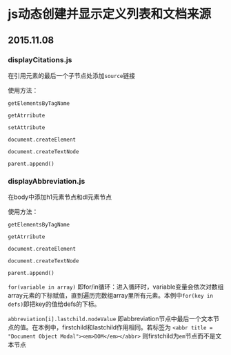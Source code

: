 # js动态创建并显示定义列表和文档来源
## 2015.11.08
### displayCitations.js

在引用元素的最后一个子节点处添加`source`链接

使用方法：

`getElementsByTagName`

`getAtrribute`

`setAttribute`

`document.createElement`

`document.createTextNode`

`parent.append()`


### displayAbbreviation.js

在body中添加h1元素节点和dl元素节点

使用方法：

`getElementsByTagName`

`getAtrribute`

`document.createElement`

`document.createTextNode`

`parent.append()`

`for(variable in array)`
即for/in循环：进入循环时，variable变量会依次对数组array元素的下标赋值，直到遍历完数组array里所有元素。本例中`for(key in defs)`即把key的值给defs的下标。

`abbreviation[i].lastchild.nodeValue`
即abbreviation节点中最后一个文本节点的值。在本例中，firstchild和lastchild作用相同。若<abbr>标签为
`<abbr title = "Document Object Modal"><em>DOM</em></abbr>`
则firstchild为`em`节点而不是文本节点

